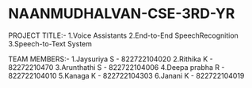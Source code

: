 # NAANMUDHALVAN-CSE-3RD-YR
PROJECT TITLE:- 
1.Voice Assistants 
2.End-to-End SpeechRecognition 
3.Speech-to-Text System

TEAM MEMBERS:- 
1.Jaysuriya S - 822722104020 
2.Rithika K - 82272210470
3.Arunthathi S - 822722104006
4.Deepa prabha R - 822722104010
5.Kanaga K - 822722104303
6.Janani K - 822722104019

